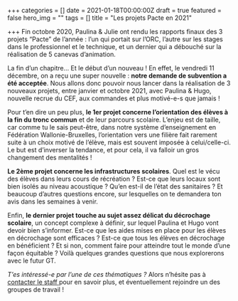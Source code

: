 +++
categories = []
date = 2021-01-18T00:00:00Z
draft = true
featured = false
hero_img = ""
tags = []
title = "Les projets Pacte en 2021"

+++
Fin octobre 2020, Paulina & Julie ont rendu les rapports finaux des 3 projets “Pacte” de l’année : l’un qui portait sur l’ORC, l’autre sur les stages dans le professionnel et le technique, et un dernier qui a débouché sur la réalisation de 5 canevas d’animation.

La fin d’un chapitre… Et le début d’un nouveau ! En effet, le vendredi 11 décembre, on a reçu une super nouvelle : **notre demande de subvention a été acceptée**. Nous allons donc pouvoir nous lancer dans la réalisation de 3 nouveaux projets, entre janvier et octobre 2021, avec Paulina & Hugo, nouvelle recrue du CEF, aux commandes et plus motivé-e-s que jamais !

Pour t’en dire un peu plus, **le 1er projet concerne l’orientation des élèves à la fin du tronc commun** et de leur parcours scolaire. L’enjeu est de taille, car comme tu le sais peut-être, dans notre système d’enseignement en Fédération Wallonie-Bruxelles, l’orientation vers une filière fait rarement suite à un choix motivé de l’élève, mais est souvent imposée à celui/celle-ci. Le but est d’inverser la tendance, et pour cela, il va falloir un gros changement des mentalités !

**Le 2ème projet concerne les infrastructures scolaires**. Quel est le vécu des élèves dans leurs cours de récréation ? Est-ce que leurs locaux sont bien isolés au niveau acoustique ? Qu’en est-il de l’état des sanitaires ? Et beaucoup d’autres questions encore, sur lesquelles on te demandera ton avis dans les semaines à venir.

Enfin, **le dernier projet touche au sujet assez délicat du décrochage scolaire**, un concept complexe à définir, sur lequel Paulina et Hugo vont devoir bien s’informer. Est-ce que les aides mises en place pour les élèves en décrochage sont efficaces ? Est-ce que tous les élèves en décrochage en bénéficient ? Et si non, comment faire pour atteindre tout le monde d’une façon équitable ? Voilà quelques grandes questions que nous explorerons avec le futur GT.

_T’es intéressé-e par l’une de ces thématiques ?_ Alors n’hésite pas à [contacter le staff ](/contact)pour en savoir plus, et éventuellement rejoindre un des groupes de travail !